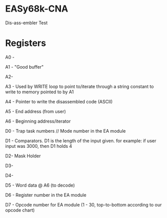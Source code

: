 # EASy68k-CNA
Dis-ass-embler
Test

# Registers
A0 - 

A1 - "Good buffer"

A2- 

A3 - Used by WRITE loop to point to/iterate through a string constant to write to memory pointed to by A1

A4 - Pointer to write the disassembled code (ASCII)

A5 - End address (from user)

A6 - Beginning address/iterator



D0 - Trap task numbers // Mode number in the EA module

D1 - Comparators. D1 is the length of the input given. for example: if user input was 3000, then D1 holds 4

D2- Mask Holder

D3- 

D4- 

D5 - Word data @ A6 (to decode)

D6 - Register number in the EA module

D7 - Opcode number for EA module (1 - 30, top-to-bottom according to our opcode chart)
